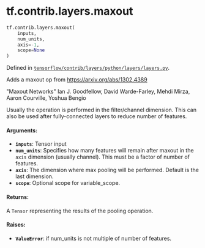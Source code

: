 <div itemscope itemtype="http://developers.google.com/ReferenceObject">
<meta itemprop="name" content="tf.contrib.layers.maxout" />
<meta itemprop="path" content="Stable" />
</div>

# tf.contrib.layers.maxout

``` python
tf.contrib.layers.maxout(
    inputs,
    num_units,
    axis=-1,
    scope=None
)
```



Defined in [`tensorflow/contrib/layers/python/layers/layers.py`](/code/stable/tensorflow/contrib/layers/python/layers/layers.py).

Adds a maxout op from https://arxiv.org/abs/1302.4389

"Maxout Networks" Ian J. Goodfellow, David Warde-Farley, Mehdi Mirza, Aaron
Courville,
 Yoshua Bengio

Usually the operation is performed in the filter/channel dimension. This can
also be
used after fully-connected layers to reduce number of features.

#### Arguments:

* <b>`inputs`</b>: Tensor input
* <b>`num_units`</b>: Specifies how many features will remain after maxout
    in the `axis` dimension (usually channel).
    This must be a factor of number of features.
* <b>`axis`</b>: The dimension where max pooling will be performed. Default is the
  last dimension.
* <b>`scope`</b>: Optional scope for variable_scope.


#### Returns:

A `Tensor` representing the results of the pooling operation.


#### Raises:

* <b>`ValueError`</b>: if num_units is not multiple of number of features.
